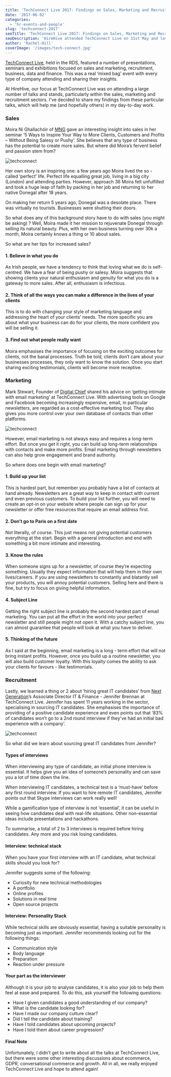 ```yaml
---
title: 'TechConnect Live 2017: Findings on Sales, Marketing and Recruitment'
date: '2017-06-02'
categories:
  - 'hr-events-and-people'
slug: 'techconnect-2017'
seoTitle: 'TechConnect Live 2017: Findings on Sales, Marketing and Recruitment'
seoDescription: 'HireHive attended TechConnect Live on 31st May and loved it! Find out what we learned about sales, marketing and recruitment.'
author: 'Rachel-Hill'
coverImage: '/images/tech-connect.jpg'
---
```


[TechConnect Live](http://techconnect-live.com/), held in the RDS, featured a number of presentations, seminars and exhibitions focused on sales and marketing, recruitment, business, data and finance. This was a real ‘mixed bag’ event with every type of company attending and sharing their insights.

At HireHive, our focus at TechConnect Live was on attending a large number of talks and stands, particularly within the sales, marketing and recruitment sectors. I've decided to share my findings from these particular talks, which will help me (and hopefully others) in my day-to-day work.

### **Sales**

Moira Ní Ghallachóir of [MNG](http://mng.ie/) gave an interesting insight into sales in her seminar ‘5 Ways to Inspire Your Way to More Clients, Customers and Profits – Without Being Salesy or Pushy’. She believes that any type of business has the potential to create more sales. But where did Moira’s fervent belief and passion stem from?

![techconnect](/images/mng.jpg)

Her own story is an inspiring one: a few years ago Moira lived the so - called ‘perfect’ life. Perfect life equalling great job, living in a big city (London) and attending parties. However, approach 36 Moira felt unfulfilled and took a huge leap of faith by packing in her job and returning to her native Donegal after 18 years.

On making her return 5 years ago, Donegal was a desolate place. There was virtually no tourists. Businesses were shutting their doors.

So what does any of this background story have to do with sales (you might be asking) ? Well, Moira made it her mission to rejuvenate Donegal through selling its natural beauty. Plus, with her own business turning over 30k a month, Moira certainly knows a thing or 10 about sales.

So what are her tips for increased sales?

#### **1\. Believe in what you do**

As Irish people, we have a tendency to think that loving what we do is self-centred. We have a fear of being pushy or salesy. Moira suggests that showing clients your natural enthusiasm and genuity for what you do is a gateway to more sales. After all, enthusiasm is infectious.

#### **2\. Think of all the ways you can make a difference in the lives of your clients**

This is to do with changing your style of marketing language and addressing the heart of your clients’ needs. The more specific you are about what your business can do for your clients, the more confident you will be selling it.

#### **3\. Find out what people really want**

Moira emphasises the importance of focusing on the exciting outcomes for clients, not the banal processes. Truth be told, clients don’t care about your businesses processes, they only want to know the solution. Once you start sharing exciting testimonials, clients will become more receptive.

### **Marketing**

Mark Stewart, Founder of [Digital Chief](https://digitalchief.ie/) shared his advice on ‘getting intimate with email marketing’ at TechConnect Live. With advertising tools on Google and Facebook becoming increasingly expensive, email, in particular newsletters, are regarded as a cost-effective marketing tool. They also gives you more control over your own database of contacts than other platforms.

![techconnect](/images/mark-stewart.jpg)

However, email marketing is not always easy and requires a long-term effort. But once you get it right, you can build up long-term relationships with contacts and make more profits. Email marketing through newsletters can also help grow engagement and brand authority.

So where does one begin with email marketing?

#### **1\. Build up your list**

This is hardest part, but remember you probably have a list of contacts at hand already. Newsletters are a great way to keep in contact with current and even previous customers. To build your list further, you will need to create an opt-in on your website where people can sign up for your newsletter or offer free resources that require an email address first.

#### **2\. Don’t go to Paris on a first date**

Not literally, of course. This just means not giving potential customers everything at the start. Begin with a general introduction and end with something a bit more intimate and interesting.

#### **3\. Know the rules**

When someone signs up for a newsletter, of course they’re expecting something. Usually they expect information that will help them in their own lives/careers. If you are using newsletters to constantly and blatantly sell your products, you will annoy potential customers. Selling here and there is fine, but try to focus on giving helpful information.

#### **4\. Subject Line**

Getting the right subject line is probably the second hardest part of email marketing. You can put all the effort in the world into your perfect newsletter and still people might not open it. With a catchy subject line, you can almost guarantee that people will look at what you have to deliver.

#### **5\. Thinking of the future**

As I said at the beginning, email marketing is a long - term effort that will not bring instant profits. However, once you build up a routine newsletter, you will also build customer loyalty. With this loyalty comes the ability to ask your clients for favours - like testimonials.

### **Recruitment**

Lastly, we learned a thing or 2 about ‘hiring great IT candidates’ from [Next Generation](https://www.nextgeneration.ie/)’s Associate Director IT & Finance - Jennifer Brennan at TechConnect Live. Jennifer has spent 11 years working in the sector, specialising in sourcing IT candidates. She emphasises the importance of providing of a positive candidate experience and even points out that ‘83% of candidates won’t go to a 2nd round interview if they've had an initial bad experience with a company’.

![techconnect](/images/jennifer-brennan.jpg)

So what did we learn about sourcing great IT candidates from Jennifer?

#### **Types of interviews**

When interviewing any type of candidate, an initial phone interview is essential. It helps give you an idea of someone’s personality and can save you a lot of time down the line.

When interviewing IT candidates, a technical test is a ‘must-have’ before any first round interview. If you want to hire remote IT candidates, Jennifer points out that Skype interviews can work really well!

While a gamification type of interview is not ‘essential’, it can be useful in seeing how candidates deal with real-life situations. Other non-essential ideas include presentations and hackathons.

To summarise, a total of 2 to 3 interviews is required before hiring candidates. Any more and you risk losing candidates.

#### **Interview: technical stack**

When you have your first interview with an IT candidate, what technical skills should you look for?

Jennifer suggests some of the following:

- Curiosity for new technical methodologies
- A portfolio
- Online profiles
- Solutions in real time
- Open source projects

#### **Interview: Personality Stack**

While technical skills are obviously essential, having a suitable personality is becoming just as important. Jennifer recommends looking out for the following things:

- Communication style
- Body language
- Preparation
- Reaction under pressure

#### **Your part as the interviewer**

Although it is your job to analyse candidates, it is also your job to help them feel at ease and prepared. To do this, ask yourself the following questions:

- Have I given candidates a good understanding of our company?
- What is the candidate looking for?
- Have I made our company culture clear?
- Did I tell the candidate about training?
- Have I told candidates about upcoming projects?
- Have I told them about career progression?

#### **Final Note**

Unfortunately, I didn’t get to write about all the talks at TechConnect Live, but there were some other interesting discussions about ecommerce, GDPR, conversational commerce and growth. All in all, we really enjoyed TechConnect Live and hope to attend again!
